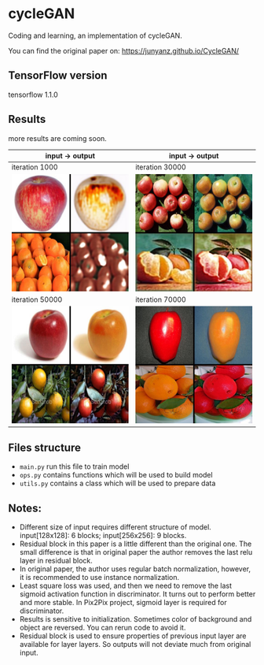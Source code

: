 # cycleGAN
Coding and learning, an implementation of cycleGAN.

You can find the original paper on:
https://junyanz.github.io/CycleGAN/


## TensorFlow version
tensorflow 1.1.0


## Results
more results are coming soon.

|      input ->  output                  |       input ->   output                       |
|----------------------------------------|-----------------------------------------------|
|          iteration 1000                |                iteration 30000                |
|  ![](test_results/iteration1000.jpg)   |    ![](test_results/iteration30000.jpg)       | 
|          iteration 50000               |                iteration 70000                |
|  ![](test_results/iteration50000.jpg)  |      ![](test_results/iteration70000.jpg)     | 


## Files structure
* `main.py`   run this file to train model
* `ops.py`    contains functions which will be used to build model 
* `utils.py`  contains a class which will be used to prepare data


## Notes:
* Different size of input requires different structure of model. input[128x128]: 6 blocks; input[256x256]: 9 blocks.
* Residual block in this paper is a little different than the original one. The small difference is that in original paper the author removes the last relu layer in residual block. 
* In original paper, the author uses regular batch normalization, however, it is recommended to use instance normalization.
* Least square loss was used, and then we need to remove the last sigmoid activation function in discriminator. It turns out to perform better and more stable. In Pix2Pix project, sigmoid layer is required for discriminator.
* Results is sensitive to initialization. Sometimes color of background and object are reversed. You can rerun code to avoid it.
* Residual block is used to ensure properties of previous input layer are available for layer layers. So outputs will not deviate much from original input.
